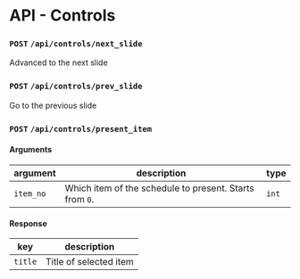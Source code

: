 # API - Controls

### `POST` `/api/controls/next_slide`

Advanced to the next slide

### `POST` `/api/controls/prev_slide`

Go to the previous slide

### `POST` `/api/controls/present_item`

#### Arguments

| argument  | description                                             | type  |
| --------- | ------------------------------------------------------- | ----- |
| `item_no` | Which item of the schedule to present. Starts from `0`. | `int` |

#### Response

| key     | description            |
| ------- | ---------------------- |
| `title` | Title of selected item |
